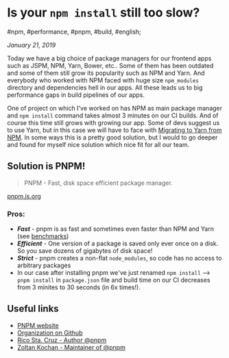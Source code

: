 # Is your `npm install` still too slow?

#npm, #performance, #pnpm, #build, #english;

_January 21, 2019_

Today we have a big choice of package managers for our frontend apps such as JSPM, NPM, Yarn, Bower, etc.. Some of them has been outdated and some of them still grow its popularity such as NPM and Yarn. And everybody who worked with NPM faced with huge size `npm_modules` directory and dependencies hell in our apps. All these leads us to big performance gaps in build pipelines of our apps.

One of project on which I've worked on has NPM as main package manager and `npm install` command takes almost 3 minutes on our CI builds. And of course this time still grows with growing our app. Some of devs suggest us to use Yarn, but in this case we will have to face with [Migrating to Yarn from NPM](https://yarnpkg.com/lang/en/docs/migrating-from-npm/). In some ways this is a pretty good solution, but I would to go deeper and found for myself nice solution which nice fit for all our team.

## Solution is PNPM!

> PNPM - Fast, disk space efficient package manager.

[pnpm.js.org](https://pnpm.js.org/)

### Pros:

* _**Fast**_ - pnpm is as fast and sometimes even faster than NPM and Yarn (see [benchmarks](https://github.com/pnpm/benchmarks-of-javascript-package-managers))
* _**Efficient**_ - One version of a package is saved only ever once on a disk. So you save dozens of gigabytes of disk space!
* _**Strict**_ - pnpm creates a non-flat `node_modules`, so code has no access to arbitrary packages
* In our case after installing pnpm we've just renamed `npm install` --> `pnpm install` in `package.json` file and build time on our CI decreases from 3 minites to 30 seconds (in 6x times!).

## Useful links

* [PNPM website](https://pnpm.js.org/)
* [Organization on Github](https://github.com/pnpm)
* [Rico Sta. Cruz - Author @pnpm](https://github.com/rstacruz)
* [Zoltan Kochan - Maintainer of @pnpm](https://github.com/zkochan)
